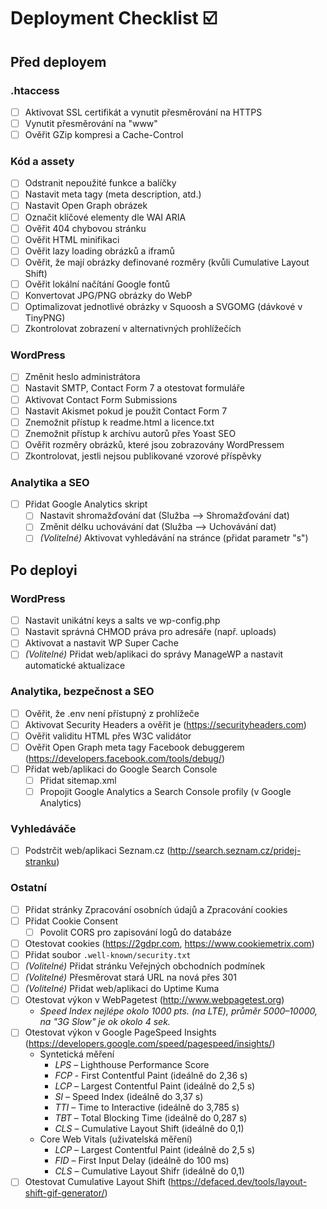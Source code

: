 # Deployment Checklist ☑️

## Před deployem

### .htaccess
- [ ] Aktivovat SSL certifikát a vynutit přesměrování na HTTPS
- [ ] Vynutit přesměrování na "www"
- [ ] Ověřit GZip kompresi a Cache-Control

### Kód a assety
- [ ] Odstranit nepoužité funkce a balíčky
- [ ] Nastavit meta tagy (meta description, atd.)
- [ ] Nastavit Open Graph obrázek
- [ ] Označit klíčové elementy dle WAI ARIA
- [ ] Ověřit 404 chybovou stránku
- [ ] Ověřit HTML minifikaci
- [ ] Ověřit lazy loading obrázků a iframů
- [ ] Ověřit, že mají obrázky definované rozměry (kvůli Cumulative Layout Shift)
- [ ] Ověřit lokální načítání Google fontů
- [ ] Konvertovat JPG/PNG obrázky do WebP
- [ ] Optimalizovat jednotlivé obrázky v Squoosh a SVGOMG (dávkové v TinyPNG)
- [ ] Zkontrolovat zobrazení v alternativných prohlížečích

### WordPress
- [ ] Změnit heslo administrátora
- [ ] Nastavit SMTP, Contact Form 7 a otestovat formuláře
- [ ] Aktivovat Contact Form Submissions
- [ ] Nastavit Akismet pokud je použit Contact Form 7
- [ ] Znemožnit přístup k readme.html a licence.txt
- [ ] Znemožnit přístup k archívu autorů přes Yoast SEO
- [ ] Ověřit rozměry obrázků, které jsou zobrazovány WordPressem
- [ ] Zkontrolovat, jestli nejsou publikované vzorové příspěvky

### Analytika a SEO
- [ ] Přidat Google Analytics skript
	- [ ] Nastavit shromažďování dat (Služba –> Shromažďování dat)
 	- [ ] Změnit délku uchovávání dat (Služba –> Uchovávání dat)
	- [ ] _(Volitelné)_ Aktivovat vyhledávání na stránce (přidat parametr "s")

## Po deployi

### WordPress
- [ ] Nastavit unikátní keys a salts ve wp-config.php
- [ ] Nastavit správná CHMOD práva pro adresáře (např. uploads)
- [ ] Aktivovat a nastavit WP Super Cache
- [ ] _(Volitelné)_ Přidat web/aplikaci do správy ManageWP a nastavit automatické aktualizace

### Analytika, bezpečnost a SEO
- [ ] Ověřit, že .env není přístupný z prohlížeče
- [ ] Aktivovat Security Headers a ověřit je (https://securityheaders.com)
- [ ] Ověřit validitu HTML přes W3C validátor
- [ ] Ověřit Open Graph meta tagy Facebook debuggerem (https://developers.facebook.com/tools/debug/)
- [ ] Přidat web/aplikaci do Google Search Console
	- [ ] Přidat sitemap.xml
	- [ ] Propojit Google Analytics a Search Console profily (v Google Analytics)

### Vyhledáváče
- [ ] Podstrčit web/aplikaci Seznam.cz (http://search.seznam.cz/pridej-stranku)

### Ostatní
- [ ] Přidat stránky Zpracování osobních údajů a Zpracování cookies
- [ ] Přidat Cookie Consent
	- [ ] Povolit CORS pro zapisování logů do databáze
- [ ] Otestovat cookies (https://2gdpr.com, https://www.cookiemetrix.com)
- [ ] Přidat soubor `.well-known/security.txt`
- [ ] _(Volitelné)_ Přidat stránku Veřejných obchodních podmínek
- [ ] _(Volitelné)_ Přesměrovat stará URL na nová přes 301
- [ ] _(Volitelné)_ Přidat web/aplikaci do Uptime Kuma
- [ ] Otestovat výkon v WebPagetest (http://www.webpagetest.org)
	- _Speed Index nejlépe okolo 1000 pts. (na LTE), průměr 5000–10000, na "3G Slow" je ok okolo 4 sek._
- [ ] Otestovat výkon v Google PageSpeed Insights (https://developers.google.com/speed/pagespeed/insights/)
	- Syntetická měření
		- _LPS_ – Lighthouse Performance Score
		- _FCP_ - First Contentful Paint (ideálně do 2,36 s)
		- _LCP_ – Largest Contentful Paint (ideálně do 2,5 s)
		- _SI_ – Speed Index (ideálně do 3,37 s)
		- _TTI_ – Time to Interactive (ideálně do 3,785 s)
		- _TBT_ – Total Blocking Time (ideálně do 0,287 s)
		- _CLS_ – Cumulative Layout Shift (ideálně do 0,1)
	- Core Web Vitals (uživatelská měření)
		- _LCP_ – Largest Contentful Paint (ideálně do 2,5 s)
		- _FID_ – First Input Delay (ideálně do 100 ms)
		- _CLS_ – Cumulative Layout Shifr (ideálně do 0,1)
- [ ] Otestovat Cumulative Layout Shift (https://defaced.dev/tools/layout-shift-gif-generator/)
